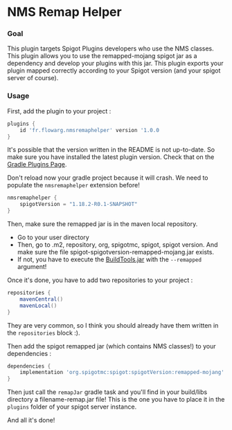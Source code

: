 # NMS Remap Helper

### Goal
This plugin targets Spigot Plugins developers who use the NMS classes.
This plugin allows you to use the remapped-mojang spigot jar as a dependency and develop your plugins with this jar.
This plugin exports your plugin mapped correctly according to your Spigot version (and your spigot server of course).

### Usage
First, add the plugin to your project :
```gradle
plugins {
    id 'fr.flowarg.nmsremaphelper' version '1.0.0
}
```
It's possible that the version written in the README is not up-to-date. So make sure you have installed the latest plugin version.
Check that on the [Gradle Plugins Page](https://plugins.gradle.org/plugin/fr.flowarg.nmsremaphelper).

Don't reload now your gradle project because it will crash.
We need to populate the `nmsremaphelper` extension before!

```gradle
nmsremaphelper {
    spigotVersion = "1.18.2-R0.1-SNAPSHOT"
}
```
Then, make sure the remapped jar is in the maven local repository.
- Go to your user directory
- Then, go to .m2, repository, org, spigotmc, spigot, spigot version. And make sure the file spigot-spigotversion-remapped-mojang.jar exists.
- If not, you have to execute the [BuildTools.jar](https://www.spigotmc.org/wiki/buildtools/) with the `--remapped` argument!

Once it's done, you have to add two repositories to your project :
```gradle
repositories {
    mavenCentral()
    mavenLocal()
}
```
They are very common, so I think you should already have them written in the `repositories` block :).

Then add the spigot remapped jar (which contains NMS classes!) to your dependencies :
```gradle
dependencies {
    implementation 'org.spigotmc:spigot:spigotVersion:remapped-mojang'
}
```

Then just call the `remapJar` gradle task and you'll find in your build/libs directory a filename-remap.jar file! This is the one you have to place it in the `plugins` folder of your spigot server instance.

And all it's done!